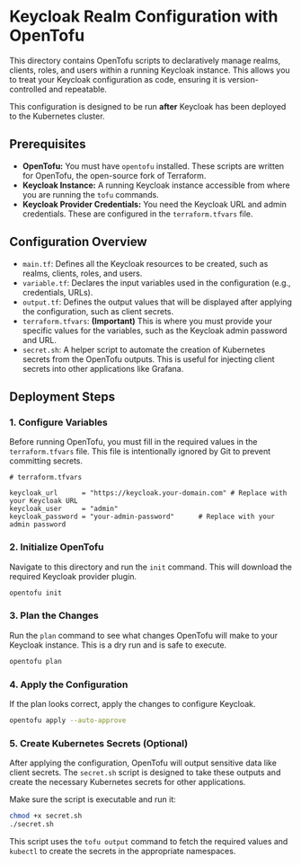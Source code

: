 # Keycloak Realm Configuration with OpenTofu

This directory contains OpenTofu scripts to declaratively manage realms, clients, roles, and users within a running Keycloak instance. This allows you to treat your Keycloak configuration as code, ensuring it is version-controlled and repeatable.

This configuration is designed to be run **after** Keycloak has been deployed to the Kubernetes cluster.

## Prerequisites

-   **OpenTofu:** You must have `opentofu` installed. These scripts are written for OpenTofu, the open-source fork of Terraform.
-   **Keycloak Instance:** A running Keycloak instance accessible from where you are running the `tofu` commands.
-   **Keycloak Provider Credentials:** You need the Keycloak URL and admin credentials. These are configured in the `terraform.tfvars` file.

## Configuration Overview

-   `main.tf`: Defines all the Keycloak resources to be created, such as realms, clients, roles, and users.
-   `variable.tf`: Declares the input variables used in the configuration (e.g., credentials, URLs).
-   `output.tf`: Defines the output values that will be displayed after applying the configuration, such as client secrets.
-   `terraform.tfvars`: **(Important)** This is where you must provide your specific values for the variables, such as the Keycloak admin password and URL.
-   `secret.sh`: A helper script to automate the creation of Kubernetes secrets from the OpenTofu outputs. This is useful for injecting client secrets into other applications like Grafana.

## Deployment Steps

### 1. Configure Variables

Before running OpenTofu, you must fill in the required values in the `terraform.tfvars` file. This file is intentionally ignored by Git to prevent committing secrets.

```hcl
# terraform.tfvars

keycloak_url      = "https://keycloak.your-domain.com" # Replace with your Keycloak URL
keycloak_user     = "admin"
keycloak_password = "your-admin-password"      # Replace with your admin password
```

### 2. Initialize OpenTofu

Navigate to this directory and run the `init` command. This will download the required Keycloak provider plugin.

```bash
opentofu init
```

### 3. Plan the Changes

Run the `plan` command to see what changes OpenTofu will make to your Keycloak instance. This is a dry run and is safe to execute.

```bash
opentofu plan
```

### 4. Apply the Configuration

If the plan looks correct, apply the changes to configure Keycloak.

```bash
opentofu apply --auto-approve
```

### 5. Create Kubernetes Secrets (Optional)

After applying the configuration, OpenTofu will output sensitive data like client secrets. The `secret.sh` script is designed to take these outputs and create the necessary Kubernetes secrets for other applications.

Make sure the script is executable and run it:

```bash
chmod +x secret.sh
./secret.sh
```

This script uses the `tofu output` command to fetch the required values and `kubectl` to create the secrets in the appropriate namespaces.
